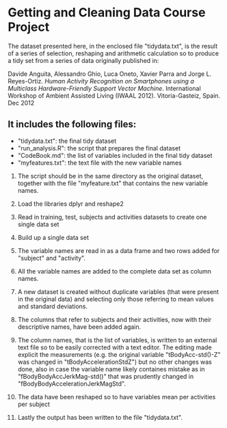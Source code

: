 
Getting and Cleaning Data Course Project
=========
The dataset presented here, in the enclosed file "tidydata.txt", is the result of a series of selection, reshaping and arithmetic calculation so to produce a tidy set from a series of data originally published in:

Davide Anguita, Alessandro Ghio, Luca Oneto, Xavier Parra and Jorge L. Reyes-Ortiz. _Human Activity Recognition on Smartphones using a Multiclass Hardware-Friendly Support Vector Machine_. International Workshop of Ambient Assisted Living (IWAAL 2012). Vitoria-Gasteiz, Spain. Dec 2012 

It includes the following files:
----
* "tidydata.txt": the final tidy dataset  
* "run_analysis.R": the script that prepares the final dataset
* "CodeBook.md": the list of variables included in the final tidy dataset
* "myfeatures.txt": the text file with the new variable names

1. The script should be in the same directory as the original dataset, together with the file "myfeature.txt" that contains the new variable names.

2. Load the libraries dplyr and reshape2

3. Read in training, test, subjects and activities datasets to create one single data set

4. Build up a single data set

5. The variable names are read in as a data frame and two rows added for "subject" and "activity". 

6. All the variable names are added to the complete data set as column names.  

7. A new dataset is created without duplicate variables (that were present in the original data) and selecting only those referring to mean values and standard deviations.  

8. The columns that refer to subjects and their activities, now  with their descriptive names, have been added again. 

9. The column names, that is the list of variables, is written to an external text file so to be easily corrected with a text editor. The editing made explicit the measurements (e.g. the original variable "tBodyAcc-std()-Z" was changed in "tBodyAccelerationStdZ") but no other changes was done, also in case the variable name likely containes mistake as in "fBodyBodyAccJerkMag-std()" that was prudently changed in "fBodyBodyAccelerationJerkMagStd".

10. The data have been reshaped so to have variables mean per activities per subject

11. Lastly the output has been written to the file "tidydata.txt".



